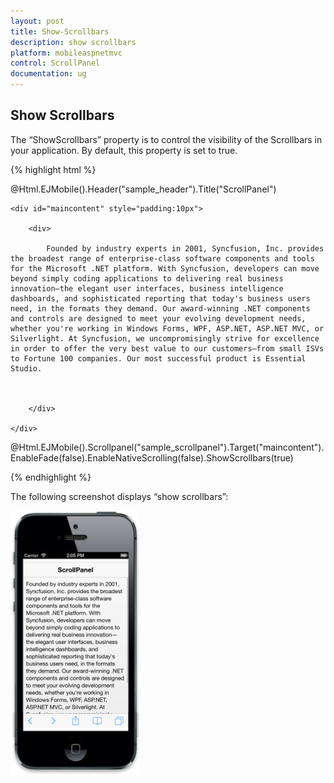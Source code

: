 ```yaml
---
layout: post
title: Show-Scrollbars
description: show scrollbars
platform: mobileaspnetmvc
control: ScrollPanel
documentation: ug
---
```


## Show Scrollbars

The “ShowScrollbars” property is to control the visibility of the Scrollbars in your application. By default, this property is set to true. 

{% highlight html %}

@Html.EJMobile().Header("sample_header").Title("ScrollPanel")

    <div id="maincontent" style="padding:10px">

        <div>

            Founded by industry experts in 2001, Syncfusion, Inc. provides the broadest range of enterprise-class software components and tools for the Microsoft .NET platform. With Syncfusion, developers can move beyond simply coding applications to delivering real business innovation—the elegant user interfaces, business intelligence dashboards, and sophisticated reporting that today's business users need, in the formats they demand. Our award-winning .NET components and controls are designed to meet your evolving development needs, whether you're working in Windows Forms, WPF, ASP.NET, ASP.NET MVC, or Silverlight. At Syncfusion, we uncompromisingly strive for excellence in order to offer the very best value to our customers—from small ISVs to Fortune 100 companies. Our most successful product is Essential Studio.



        </div>

    </div> 



@Html.EJMobile().Scrollpanel("sample_scrollpanel").Target("maincontent").EnableFade(false).EnableNativeScrolling(false).ShowScrollbars(true)


{% endhighlight %}

The following screenshot displays “show scrollbars”:



![](Show-Scrollbars_images/Show-Scrollbars_img1.png)



